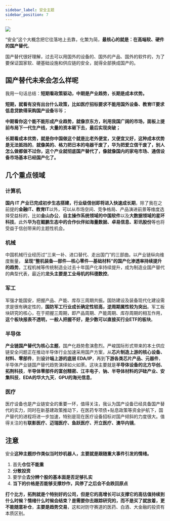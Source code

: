 ```yaml
---
sidebar_label: 安全主题
sidebar_position: 7
---
```


![](https://img.arctee.cn/one/202211271911837.png)

“安全”这个大概念把它往落地上去靠，化繁为简，**最核心的就是：在高端软、硬件的国产替代**。

国产替代很好理解，过去可以用国外的设备的、国外的产品、国外的软件的，为了要保证国家软、硬基础设施和供应链的安全，就得全部换成国产的。

## 国产替代未来会怎么样呢

我用一句话总结：**短期看政策驱动，中期是产业趋势，长期是成本优势。**

**短期，就看有没有出台什么政策，比如医疗招标要求不能用国外设备、教育IT要求低息贷款得采购国产设备**等等；

**中期看你这个能不能形成产业趋势，就像京东方，利用我国广阔的市场，面板上提前布局下一代生产线，大量的资本砸下去，最后实现突破；**

**长期看成本优势，就是你中国做这个就是比老外便宜，又便宜又好，这种成本优势是无法抵挡的**。**就像美的、格力把日本的电器干废了，华为把爱立信干废了，别人怎么做都做不过你，这个产业就彻底国产替代了，像就像国内的家电市场、通信设备市场基本已经国产化了。**

## 几个重点领域

### 计算机

**国内 IT 产业已完成初步生态搭建，行业级信创即将进入快速成长期**，除了我在之前提的**金融IT、教育IT**以外，可以从市场空间、竞争格局、产品演进前景等维度选择受益标的，比如**金山办公**，**自主操作系统领域的中国软件**以及**大数据领域的星环科技**。此外**华为在鲲鹏生态中的合作伙伴如海量数据、卓易信息、彩讯股份**等也将受益于信创带来的主题性机会。

### 机械

中国机械行业经历过“三来一补、进口替代、走出国门”的三部曲。以产业链纵向维度衡量， **呈现“整机装备—部件—核心零件—基础材料”的国产化渗透率持续提升的趋势**。工程机械等传统制造业过去十年国产化率持续提升，成为制造业国产替代的典型代表，最近的**龙头主要是工业母机的科德数控**。

### 军工

军强才能国安，把握产品、产能、库存三周期共振。国防建设及装备现代化建设需求是很有确定性的，**国防军工行业成长确定性较高，逆周期属性较为突出**。军工板块研究的核心，在于把握三周期，即产品周期、产能周期、库存周期的相互作用，**这个板块报表不透明，一般人把握不好，是少数可以直接买行业ETF的板块**。

### 半导体

**产业链国产替代为核心主题**，国产化趋势愈演愈烈。严峻国际形式带来的本土供应链安全问题正在推动半导体行业加速采用国产方案，从**芯片制造上游的核心设备、材料、零部件**，到**设计端上游的底层 EDA/IP**，再到**下游各类芯片产品、元器件**，半导体产业链国产替代趋势演绎如火如荼。这块主要就是**半导体设备的北方华创、拓荆科技**，**半导体零部件的富创精密、江丰电子**，**钠、半导体材料的沪硅产业、安集科技**，**EDA的华大九天**，**GPU的海光信息**。

### 医疗

医疗设备也是产业链安全的重要一环，值得关注，我认为国产设备已经具备国产替代的实力，同时在新基建政策推动下，在医药专项债+贴息政策等资金护航下，国产替代的进程将进一步加速，特别是现在医疗设备招标对国产倾斜的力度很大。值得关注的有**联影医疗、迈瑞医疗、鱼跃医疗、开立医疗、澳华内镜**。

## 注意

安全**这种主题炒作类似当时炒机器人，主要就是跟随重大事件引发的情绪。**

1. 首先**仓位不能重**
2. **分散投资**
3. 要学会**去分辨个股的基本面是否足够扎实**
4. **当下的价格是否能够支撑炒作，风停了之后会不会跌回原点**

**打个比方，拓荆就是个特别好的公司，但是它的高增长可以支撑它的高估值持续到什么时候？情绪什么时候会结束？是需要你去跟踪研究的，而不是买了就放着，更不能随意补仓**，**主要是趋势交易**，这和对防守赛道的医药、白酒、大金融的投资有本质区别。
